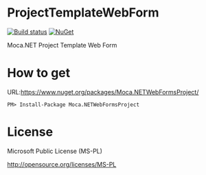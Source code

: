 # ProjectTemplateWebForm


[![Build status](https://ci.appveyor.com/api/projects/status/c644wkfeqk33gvec?svg=true)](https://ci.appveyor.com/project/miyabis/projecttemplatewebform)
[![NuGet](https://img.shields.io/nuget/v/Moca.NETWebFormsProject.svg)](https://www.nuget.org/packages/Moca.NETWebFormsProject/)

Moca.NET Project Template Web Form

How to get
==========

URL:https://www.nuget.org/packages/Moca.NETWebFormsProject/
```
PM> Install-Package Moca.NETWebFormsProject
```

License
=======

Microsoft Public License (MS-PL)

http://opensource.org/licenses/MS-PL
